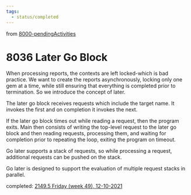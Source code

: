 ```yaml
---
tags:
  - status/completed
---
```

from [8000-pendingActivities](8000-pendingActivities.md)
# 8036 Later Go Block

When processing reports, the contexts are left locked-which is bad practice. We want to create the reports asynchronously, locking only one gem at a time, while still ensuring that everything is completed prior to termination. So we introduce the concept of later.

The later go block receives requests which include the target name. It invokes the first and on completion it invokes the next.

If the later go block times out while reading a request, then the program exits. Main then consists of writing the top-level request to the later go block and then reading requests, processing them, and waiting for completion prior to repeating the loop, exiting the program on timeout.

Go later supports a stack of requests, so while processing a request, additional requests can be pushed on the stack.

Go later is designed to support the evaluation of multiple request stacks in parallel.

completed: [2149.5 Friday (week 49), 12-10-2021](2149.5%20Friday%20(week%2049),%2012-10-2021.md)